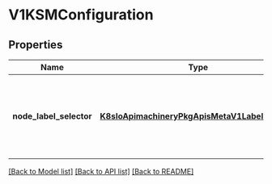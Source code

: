 # V1KSMConfiguration

## Properties
Name | Type | Description | Notes
------------ | ------------- | ------------- | -------------
**node_label_selector** | [**K8sIoApimachineryPkgApisMetaV1LabelSelector**](K8sIoApimachineryPkgApisMetaV1LabelSelector.md) | NodeLabelSelector is a selector that filters in which nodes the KSM will be enabled. Empty NodeLabelSelector will enable ksm for every node. | [optional] 

[[Back to Model list]](../README.md#documentation-for-models) [[Back to API list]](../README.md#documentation-for-api-endpoints) [[Back to README]](../README.md)


